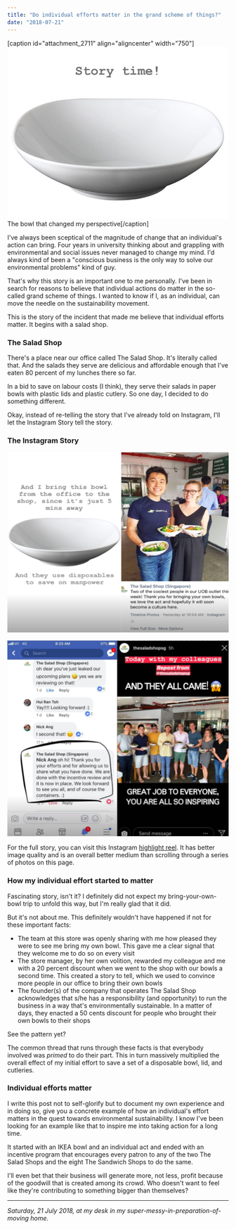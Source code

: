 ```yaml
---
title: "Do individual efforts matter in the grand scheme of things?"
date: "2018-07-21"
---
```


\[caption id="attachment\_2711" align="aligncenter" width="750"\]![bowl story time instagram nick ang blog](images/bowl-story-time-instagram-nick-ang-blog.jpg) The bowl that changed my perspective\[/caption\]

I've always been sceptical of the magnitude of change that an individual's action can bring. Four years in university thinking about and grappling with environmental and social issues never managed to change my mind. I'd always kind of been a "conscious business is the only way to solve our environmental problems" kind of guy.

That's why this story is an important one to me personally. I've been in search for reasons to believe that individual actions do matter in the so-called grand scheme of things. I wanted to know if I, as an individual, can move the needle on the sustainability movement.

This is the story of the incident that made me believe that individual efforts matter. It begins with a salad shop.

### The Salad Shop

There's a place near our office called The Salad Shop. It's literally called that. And the salads they serve are delicious and affordable enough that I've eaten 80 percent of my lunches there so far.

In a bid to save on labour costs (I think), they serve their salads in paper bowls with plastic lids and plastic cutlery. So one day, I decided to do something different.

Okay, instead of re-telling the story that I've already told on Instagram, I'll let the Instagram Story tell the story.

### The Instagram Story

![salad shop story nick ang blog 1](images/salad-shop-story-nick-ang-blog-1.png)

![salad shop story nick ang blog 2](images/salad-shop-story-nick-ang-blog-2.png)

For the full story, you can visit this Instagram [highlight reel](https://www.instagram.com/s/aGlnaGxpZ2h0OjE3OTU4NTMwMDgzMDQ0NzAy/). It has better image quality and is an overall better medium than scrolling through a series of photos on this page.

### How my individual effort started to matter

Fascinating story, isn't it? I definitely did not expect my bring-your-own-bowl trip to unfold this way, but I'm really glad that it did.

But it's not about me. This definitely wouldn't have happened if not for these important facts:

- The team at this store was openly sharing with me how pleased they were to see me bring my own bowl. This gave me a clear signal that they welcome me to do so on every visit
- The store manager, by her own volition, rewarded my colleague and me with a 20 percent discount when we went to the shop with our bowls a second time. This created a story to tell, which we used to convince more people in our office to bring their own bowls
- The founder(s) of the company that operates The Salad Shop acknowledges that s/he has a responsibility (and opportunity) to run the business in a way that's environmentally sustainable. In a matter of days, they enacted a 50 cents discount for people who brought their own bowls to their shops

See the pattern yet?

The common thread that runs through these facts is that everybody involved was _primed_ to do their part. This in turn massively multiplied the overall effect of my initial effort to save a set of a disposable bowl, lid, and cutleries.

### Individual efforts matter

I write this post not to self-glorify but to document my own experience and in doing so, give you a concrete example of how an individual's effort matters in the quest towards environmental sustainability. I know I've been looking for an example like that to inspire me into taking action for a long time.

It started with an IKEA bowl and an individual act and ended with an incentive program that encourages every patron to any of the two The Salad Shops and the eight The Sandwich Shops to do the same.

I'll even bet that their business will generate more, not less, profit because of the goodwill that is created among its crowd. Who doesn't want to feel like they're contributing to something bigger than themselves?

* * *

_Saturday, 21 July 2018, at my desk in my super-messy-in-preparation-of-moving home._
